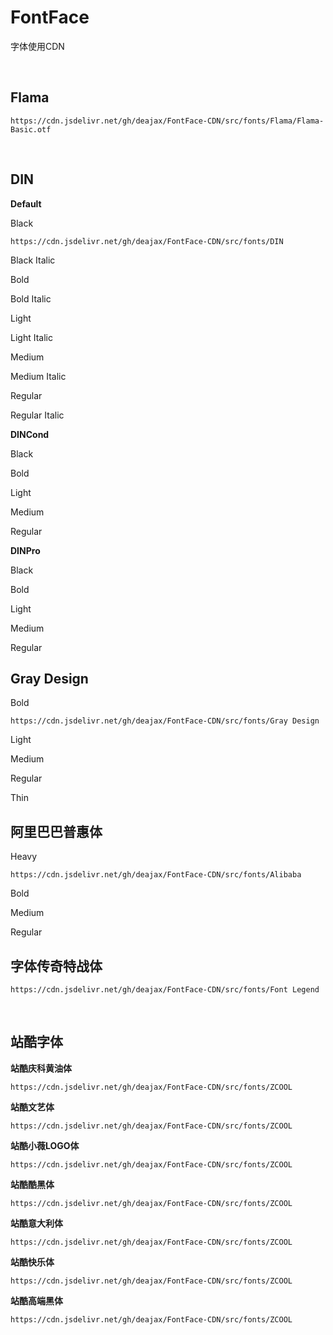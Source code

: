 # FontFace
字体使用CDN

​    

## Flama

`https://cdn.jsdelivr.net/gh/deajax/FontFace-CDN/src/fonts/Flama/Flama-Basic.otf`

​    

## DIN

**Default**

Black

`https://cdn.jsdelivr.net/gh/deajax/FontFace-CDN/src/fonts/DIN`

Black Italic

Bold

Bold Italic

Light

Light Italic

Medium

Medium Italic

Regular

Regular Italic



**DINCond**

Black

Bold

Light

Medium

Regular



**DINPro**

Black

Bold

Light

Medium

Regular

   

## Gray Design

Bold

`https://cdn.jsdelivr.net/gh/deajax/FontFace-CDN/src/fonts/Gray Design`

Light

Medium

Regular

Thin

   

## 阿里巴巴普惠体

Heavy

`https://cdn.jsdelivr.net/gh/deajax/FontFace-CDN/src/fonts/Alibaba`

Bold

Medium

Regular

   

## 字体传奇特战体

`https://cdn.jsdelivr.net/gh/deajax/FontFace-CDN/src/fonts/Font Legend`

​    

## 站酷字体

**站酷庆科黄油体**

`https://cdn.jsdelivr.net/gh/deajax/FontFace-CDN/src/fonts/ZCOOL`

**站酷文艺体**

`https://cdn.jsdelivr.net/gh/deajax/FontFace-CDN/src/fonts/ZCOOL`

**站酷小薇LOGO体**

`https://cdn.jsdelivr.net/gh/deajax/FontFace-CDN/src/fonts/ZCOOL`

**站酷酷黑体**

`https://cdn.jsdelivr.net/gh/deajax/FontFace-CDN/src/fonts/ZCOOL`

**站酷意大利体**

`https://cdn.jsdelivr.net/gh/deajax/FontFace-CDN/src/fonts/ZCOOL`

**站酷快乐体**

`https://cdn.jsdelivr.net/gh/deajax/FontFace-CDN/src/fonts/ZCOOL`

**站酷高端黑体**

`https://cdn.jsdelivr.net/gh/deajax/FontFace-CDN/src/fonts/ZCOOL`

